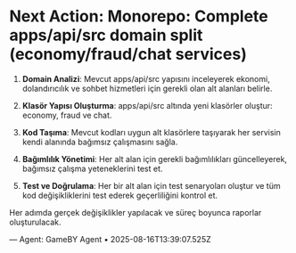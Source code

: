 # Next Action: Monorepo: Complete apps/api/src domain split (economy/fraud/chat services)

1. **Domain Analizi**: Mevcut apps/api/src yapısını inceleyerek ekonomi, dolandırıcılık ve sohbet hizmetleri için gerekli olan alt alanları belirle.

2. **Klasör Yapısı Oluşturma**: apps/api/src altında yeni klasörler oluştur: economy, fraud ve chat. 

3. **Kod Taşıma**: Mevcut kodları uygun alt klasörlere taşıyarak her servisin kendi alanında bağımsız çalışmasını sağla.

4. **Bağımlılık Yönetimi**: Her alt alan için gerekli bağımlılıkları güncelleyerek, bağımsız çalışma yeteneklerini test et.

5. **Test ve Doğrulama**: Her bir alt alan için test senaryoları oluştur ve tüm kod değişikliklerini test ederek geçerliliğini kontrol et. 

Her adımda gerçek değişiklikler yapılacak ve süreç boyunca raporlar oluşturulacak.

— Agent: GameBY Agent • 2025-08-16T13:39:07.525Z
